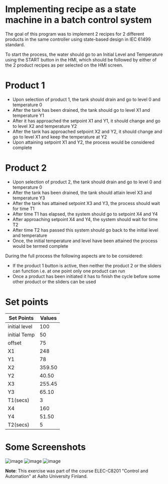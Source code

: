 # Implementing recipe as a state machine in a batch control system
The goal of this program was to implement 2 recipes for 2 different products in the same controller using state-based design in IEC 61499 standard. 

To start the process, the water should go to an Initial Level and Temperature using the START button in the HMI, which should be followed by either of the 2 product
recipes as per selected on the HMI screen. 

# Product 1

- Upon selection of product 1, the tank should drain and go to level 0 and temperature 0
- After the tank has been drained, the tank should go to level X1 and temperature Y1
- After it has approached the setpoint X1 and Y1, it should change and go to level X2 and temperature Y2
- After the tank has approached setpoint X2 and Y2, it should change and go to level X1 and keep the temperature at Y2
- Upon attaining setpoint X1 and Y2, the process would be considered complete


# Product 2
- Upon selection of product 2, the tank should drain and go to level 0 and temperature 0
- After the tank has been drained, the tank should attain level X3 and temperature Y3
- After the tank has attained setpoint X3 and Y3, the process should wait for time T1
- After time T1 has elapsed, the system should go to setpoint X4 and Y4
- After approaching setpoint X4 and Y4, the system should wait for time T2
- After time T2 has passed this system should go back to the initial level and temperature
- Once, the initial temperature and level have been attained the process would be termed complete

During the full process the following aspects are to be considered:
- If the product 1 button is active, then neither the product 2 or the sliders can function i.e. at one point only one product can run
- Once a product has been initiated it has to finish the cycle before some other product or the sliders can be used

# Set points

| Set Points    	| Values 	|
|---------------	|--------	|
| initial level 	| 100    	|
| initial Temp  	| 50     	|
| offset        	| 75     	|
| X1            	| 248    	|
| Y1            	| 78     	|
| X2            	| 359.50 	|
| Y2            	| 40.50  	|
| X3            	| 255.45 	|
| Y3            	| 65.10  	|
| T1(secs)      	| 3      	|
| X4            	| 160    	|
| Y4            	| 51.50  	|
| T2(secs)      	| 5      	|

# Some Screenshots
![image](https://user-images.githubusercontent.com/87899535/135578355-0005b028-0497-4ab9-99d7-54bee691cbb8.png)
![image](https://user-images.githubusercontent.com/87899535/135578471-c3f81469-9aff-4af8-a87e-9dc1f31b2e49.png)
![image](https://user-images.githubusercontent.com/87899535/135578550-cfd9661f-af07-4418-859d-5f1bc8fc68cf.png)

**Note**: This exercise was part of the course ELEC-C8201 "Control and Automation" at Aalto University Finland.

